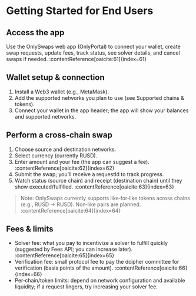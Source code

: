 # Getting Started for End Users

## Access the app

Use the OnlySwaps web app (OnlyPortal) to connect your wallet, create swap requests, update fees, track status, see solver details, and cancel swaps if needed. :contentReference[oaicite:61]{index=61}

## Wallet setup & connection

1) Install a Web3 wallet (e.g., MetaMask).  
2) Add the supported networks you plan to use (see Supported chains & tokens).  
3) Connect your wallet in the app header; the app will show your balances and supported networks.

## Perform a cross‑chain swap

1) Choose source and destination networks.  
2) Select currency (currently RUSD).  
3) Enter amount and your fee (the app can suggest a fee). :contentReference[oaicite:62]{index=62}  
4) Submit the swap; you’ll receive a requestId to track progress.  
5) Watch status (source chain) and receipt (destination chain) until they show executed/fulfilled. :contentReference[oaicite:63]{index=63}

> Note: OnlySwaps currently supports like‑for‑like tokens across chains (e.g., RUSD → RUSD). Non‑like pairs are planned. :contentReference[oaicite:64]{index=64}

## Fees & limits

- Solver fee: what you pay to incentivize a solver to fulfill quickly (suggested by Fees API; you can increase later). :contentReference[oaicite:65]{index=65}  
- Verification fee: small protocol fee to pay the dcipher committee for verification (basis points of the amount). :contentReference[oaicite:66]{index=66}  
- Per‑chain/token limits: depend on network configuration and available liquidity; if a request lingers, try increasing your solver fee.

